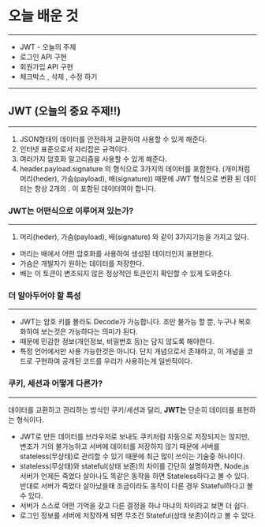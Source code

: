 # 오늘 배운 것
___

* JWT - 오늘의 주제
* 로그인 API 구현
* 회원가입 API 구현
* 체크박스 , 삭제 , 수정 하기
___

## JWT (오늘의 중요 주제!!)
___

1. JSON형태의 데이터를 안전하게 교환하여 사용할 수 있게 해준다.
2. 인터넷 표준으로서 자리잡은 규격이다.
3. 여러가지 암호화 알고리즘을 사용할 수 있게 해준다.
4. header.payload.signature 의 형식으로 3가지의 데이터를 포함한다. (개미처럼 머리{heder), 가슴(payload), 배(signature))
때문에 JWT 형식으로 변환 된 데이터는 항상 2개의 . 이 포함된 데이터여야 합니다.

### JWT는 어떤식으로 이루어져 있는가?
___

1. 머리{heder), 가슴(payload), 배(signature) 와 같이 3가지기능을 가지고 있다.
* 머리는 배에서 어떤 암호화를 사용하여 생성된 데이터인지 표현한다.
* 가슴은 개발자가 원하는 데이터를 저장한다.
* 배는 이 토큰이 변조되지 않은 정상적인 토큰인지 확인할 수 있게 도와준다.

### 더 알아두어야 할 특성
___

* JWT는 암호 키를 몰라도 Decode가 가능합니다.
 조만 불가능 할 뿐, 누구나 복호화하여 보는것은 가능하다는 의미가 된다.
* 때문에 민감한 정보(개인정보, 비밀번호 등)는 담지 않도록 해야한다.
* 특정 언어에서만 사용 가능한것은 아니다.
단지 개념으로서 존재하고, 이 개념을 코드로 구현하여 공개된 코드를 우리가 사용하는게 일반적이다.

### 쿠키, 세션과 어떻게 다른가?
___

데이터를 교환하고 관리하는 방식인 쿠키/세션과 달리, **JWT는** 단순히 데이터를 표현하는 형식이다.

* JWT로 만든 데이터를 브라우저로 보내도 쿠키처럼 자동으로 저장되지는 않지만, 변조가 거의 불가능하고 서버에 데이터를 저장하지 않기 때문에 
서버를 stateless(무상태)로 관리할 수 있기 때문에 최근 많이 쓰이는 기술중 하나이다.
* stateless(무상태)와 stateful(상태 보존)의 차이를 간단히 설명하자면,
Node.js 서버가 언제든 죽었다 살아나도 똑같은 동작을 하면 Stateless하다고 볼 수 있다.
반대로 서버가 죽었다 살아났을때 조금이라도 동작이 다른 경우 Stateful하다고 볼 수 있다.
* 서버가 스스로 어떤 기억을 갖고 다른 결정을 하냐 마냐의 차이라고 보면 더 쉽다.
* 로그인 정보를 서버에 저장하게 되면 무조건 Stateful(상태 보존)이라고 볼 수 있다.
